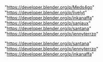 "https://developer.blender.org/p/Meds4go"
"https://developer.blender.org/p/livelyt"
"https://developer.blender.org/p/inkanaffa"
"https://developer.blender.org/p/sanjaux"
"https://developer.blender.org/p/santana"
"https://developer.blender.org/p/jennyterrzo"
 
"https://developer.blender.org/p/santana"
"https://developer.blender.org/p/jennyterrzo"
"https://developer.blender.org/p/inkanaffa"
 
